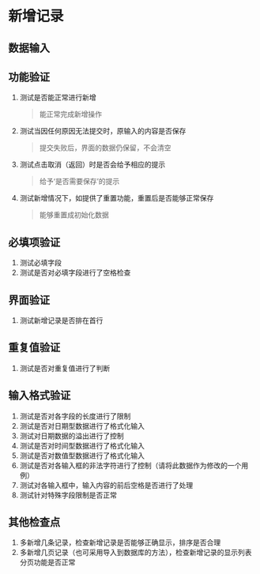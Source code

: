 # 新增记录

## 数据输入





## 功能验证

1. 测试是否能正常进行新增

   > 能正常完成新增操作

2. 测试当因任何原因无法提交时，原输入的内容是否保存

   > 提交失败后，界面的数据仍保留，不会清空

3. 测试点击取消（返回）时是否会给予相应的提示

   > 给予‘是否需要保存’的提示

4. 测试新增情况下，如提供了重置功能，重置后是否能够正常保存
   
   > 能够重置成初始化数据

## 必填项验证
1. 测试必填字段
2. 测试是否对必填字段进行了空格检查

## 界面验证
1. 测试新增记录是否排在首行

## 重复值验证
1. 测试是否对重复值进行了判断

## 输入格式验证
1. 测试是否对各字段的长度进行了限制
2. 测试是否对日期型数据进行了格式化输入
3. 测试对日期数据的溢出进行了控制
4. 测试是否对时间型数据进行了格式化输入
5. 测试是否对数值型数据进行了格式化输入
6. 测试是否对各输入框的非法字符进行了控制（请将此数据作为修改的一个用例）
7. 测试对各输入框中，输入内容的前后空格是否进行了处理
8. 测试针对特殊字段限制是否正常

## 其他检查点
1. 多新增几条记录，检查新增记录是否能够正确显示，排序是否合理
2. 多新增几页记录（也可采用导入到数据库的方法），检查新增记录的显示列表分页功能是否正常